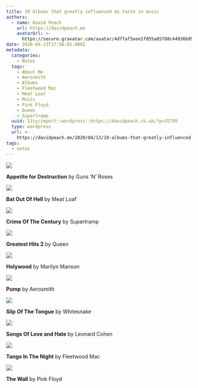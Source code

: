 ```yaml
---
title: 10 Albums that greatly influenced my taste in music
authors:
  - name: David Peach
    url: https://davidpeach.me
    avatarUrl: >-
      https://secure.gravatar.com/avatar/4d7faf5eee1f055a85788c44936b8995eaab6dfb004e7854ec747ccb272e91ee?s=96&d=mm&r=g
date: 2020-04-13T17:58:02.000Z
metadata:
  categories:
    - Notes
  tags:
    - About Me
    - Aerosmith
    - Albums
    - Fleetwood Mac
    - Meat Loaf
    - Music
    - Pink Floyd
    - Queen
    - Supertramp
  uuid: 11ty/import::wordpress::https://davidpeach.co.uk/?p=35795
  type: wordpress
  url: >-
    https://davidpeach.me/2020/04/13/10-albums-that-greatly-influenced-my-taste-in-music/
tags:
  - notes
---
```

[![](/assets/Appetite-For-Destruction-by-Gu-JBXPgrNQXgr6.jpg)](/assets/Appetite-For-Destruction-by-Gu-JBXPgrNQXgr6.jpg)

**Appetite for Destruction** by Guns ‘N’ Roses

[![](/assets/Bat-out-of-Hell-by-Meat-Loaf-c-0pSmomWRtfOb.jpg)](/assets/Bat-out-of-Hell-by-Meat-Loaf-c-0pSmomWRtfOb.jpg)

**Bat Out Of Hell** by Meat Loaf

[![](/assets/Crime-Of-The-Century-by-Supert-yXDekQ6EXNFx.jpg)](/assets/Crime-Of-The-Century-by-Supert-yXDekQ6EXNFx.jpg)

**Crime Of The Century** by Supertramp

[![](/assets/Greatest-HIts-2-by-Queen-300x3-KBdSOil3ItXm.jpg)](/assets/Greatest-HIts-2-by-Queen-300x3-KBdSOil3ItXm.jpg)

**Greatest Hits 2** by Queen

[![](/assets/Holywood-by-Marilyn-Manson-150-gedHP70PcYAy.jpeg)](/assets/Holywood-by-Marilyn-Manson-150-gedHP70PcYAy.jpeg)

**Holywood** by Marilyn Manson

[![](/assets/Pump-by-Aerosmith-M4T1OSKgT6ti.jpg)](/assets/Pump-by-Aerosmith-M4T1OSKgT6ti.jpg)

**Pump** by Aerosmith

[![](/assets/Slip-Of-The-Tongue-by-Whitesna-Pto8go6K8Yvg.jpg)](/assets/Slip-Of-The-Tongue-by-Whitesna-Pto8go6K8Yvg.jpg)

**Slip Of The Tongue** by Whitesnake

[![](/assets/Songs-Of-Love-and-Hate-by-Leon-ZjC7msLIjAn0.jpg)](/assets/Songs-Of-Love-and-Hate-by-Leon-ZjC7msLIjAn0.jpg)

**Songs Of Love and Hate** by Leonard Cohen

[![](/assets/Tango-In-The-Night-Fleetwood-M-RsSa42utiycs.jpg)](/assets/Tango-In-The-Night-Fleetwood-M-RsSa42utiycs.jpg)

**Tango In The Night** by Fleetwood Mac

[![](/assets/The-Wall-by-Pink-Floyd-150x150-Ea3gNXU8YnZm.jpg)](/assets/The-Wall-by-Pink-Floyd-150x150-Ea3gNXU8YnZm.jpg)

**The Wall** by Pink Floyd